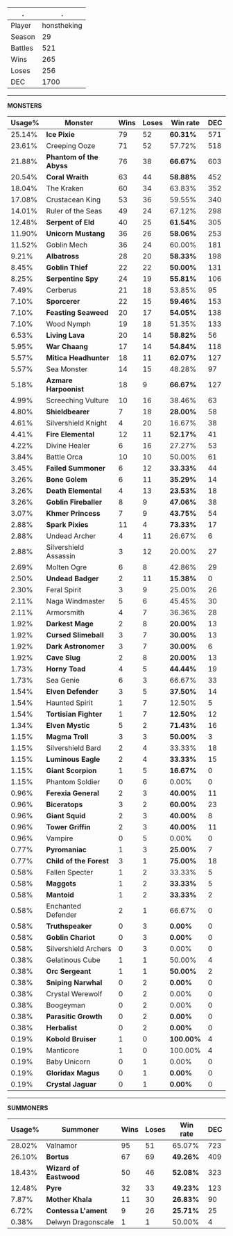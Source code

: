 .|.
|-|-
Player|honstheking
Season|29
Battles|521
Wins|265
Loses|256
DEC|1700

---
**MONSTERS**

Usage%|Monster|Wins|Loses|Win rate|DEC|
-|-|-|-|-|-|
25.14%|**Ice Pixie**|79|52|**60.31%**|571|
23.61%|Creeping Ooze|71|52|57.72%|518|
21.88%|**Phantom of the Abyss**|76|38|**66.67%**|603|
20.54%|**Coral Wraith**|63|44|**58.88%**|452|
18.04%|The Kraken|60|34|63.83%|352|
17.08%|Crustacean King|53|36|59.55%|340|
14.01%|Ruler of the Seas|49|24|67.12%|298|
12.48%|**Serpent of Eld**|40|25|**61.54%**|305|
11.90%|**Unicorn Mustang**|36|26|**58.06%**|253|
11.52%|Goblin Mech|36|24|60.00%|181|
9.21%|**Albatross**|28|20|**58.33%**|198|
8.45%|**Goblin Thief**|22|22|**50.00%**|131|
8.25%|**Serpentine Spy**|24|19|**55.81%**|106|
7.49%|Cerberus|21|18|53.85%|95|
7.10%|**Sporcerer**|22|15|**59.46%**|153|
7.10%|**Feasting Seaweed**|20|17|**54.05%**|138|
7.10%|Wood Nymph|19|18|51.35%|133|
6.53%|**Living Lava**|20|14|**58.82%**|56|
5.95%|**War Chaang**|17|14|**54.84%**|118|
5.57%|**Mitica Headhunter**|18|11|**62.07%**|127|
5.57%|Sea Monster|14|15|48.28%|97|
5.18%|**Azmare Harpoonist**|18|9|**66.67%**|127|
4.99%|Screeching Vulture|10|16|38.46%|63|
4.80%|**Shieldbearer**|7|18|**28.00%**|58|
4.61%|Silvershield Knight|4|20|16.67%|38|
4.41%|**Fire Elemental**|12|11|**52.17%**|41|
4.22%|Divine Healer|6|16|27.27%|53|
3.84%|Battle Orca|10|10|50.00%|61|
3.45%|**Failed Summoner**|6|12|**33.33%**|44|
3.26%|**Bone Golem**|6|11|**35.29%**|14|
3.26%|**Death Elemental**|4|13|**23.53%**|18|
3.26%|**Goblin Fireballer**|8|9|**47.06%**|38|
3.07%|**Khmer Princess**|7|9|**43.75%**|54|
2.88%|**Spark Pixies**|11|4|**73.33%**|17|
2.88%|Undead Archer|4|11|26.67%|6|
2.88%|Silvershield Assassin|3|12|20.00%|27|
2.69%|Molten Ogre|6|8|42.86%|29|
2.50%|**Undead Badger**|2|11|**15.38%**|0|
2.30%|Feral Spirit|3|9|25.00%|26|
2.11%|Naga Windmaster|5|6|45.45%|30|
2.11%|Armorsmith|4|7|36.36%|28|
1.92%|**Darkest Mage**|2|8|**20.00%**|13|
1.92%|**Cursed Slimeball**|3|7|**30.00%**|13|
1.92%|**Dark Astronomer**|3|7|**30.00%**|6|
1.92%|**Cave Slug**|2|8|**20.00%**|13|
1.73%|**Horny Toad**|4|5|**44.44%**|19|
1.73%|Sea Genie|6|3|66.67%|33|
1.54%|**Elven Defender**|3|5|**37.50%**|14|
1.54%|Haunted Spirit|1|7|12.50%|5|
1.54%|**Tortisian Fighter**|1|7|**12.50%**|12|
1.34%|**Elven Mystic**|5|2|**71.43%**|16|
1.15%|**Magma Troll**|3|3|**50.00%**|3|
1.15%|Silvershield Bard|2|4|33.33%|18|
1.15%|**Luminous Eagle**|2|4|**33.33%**|15|
1.15%|**Giant Scorpion**|1|5|**16.67%**|0|
1.15%|Phantom Soldier|0|6|0.00%|0|
0.96%|**Ferexia General**|2|3|**40.00%**|11|
0.96%|**Biceratops**|3|2|**60.00%**|23|
0.96%|**Giant Squid**|2|3|**40.00%**|8|
0.96%|**Tower Griffin**|2|3|**40.00%**|11|
0.96%|Vampire|0|5|0.00%|0|
0.77%|**Pyromaniac**|1|3|**25.00%**|7|
0.77%|**Child of the Forest**|3|1|**75.00%**|18|
0.58%|Fallen Specter|1|2|33.33%|5|
0.58%|**Maggots**|1|2|**33.33%**|5|
0.58%|**Mantoid**|1|2|**33.33%**|2|
0.58%|Enchanted Defender|2|1|66.67%|0|
0.58%|**Truthspeaker**|0|3|**0.00%**|0|
0.58%|**Goblin Chariot**|0|3|**0.00%**|0|
0.58%|Silvershield Archers|0|3|0.00%|0|
0.38%|Gelatinous Cube|1|1|50.00%|4|
0.38%|**Orc Sergeant**|1|1|**50.00%**|2|
0.38%|**Sniping Narwhal**|0|2|**0.00%**|0|
0.38%|Crystal Werewolf|0|2|0.00%|0|
0.38%|Boogeyman|0|2|0.00%|0|
0.38%|**Parasitic Growth**|0|2|**0.00%**|0|
0.38%|**Herbalist**|0|2|**0.00%**|0|
0.19%|**Kobold Bruiser**|1|0|**100.00%**|4|
0.19%|Manticore|1|0|100.00%|4|
0.19%|Baby Unicorn|0|1|0.00%|0|
0.19%|**Gloridax Magus**|0|1|**0.00%**|0|
0.19%|**Crystal Jaguar**|0|1|**0.00%**|0|

---
**SUMMONERS**

Usage%|Summoner|Wins|Loses|Win rate|DEC|
-|-|-|-|-|-|
28.02%|Valnamor|95|51|65.07%|723|
26.10%|**Bortus**|67|69|**49.26%**|409|
18.43%|**Wizard of Eastwood**|50|46|**52.08%**|323|
12.48%|**Pyre**|32|33|**49.23%**|123|
7.87%|**Mother Khala**|11|30|**26.83%**|90|
6.72%|**Contessa L'ament**|9|26|**25.71%**|25|
0.38%|Delwyn Dragonscale|1|1|50.00%|4|
